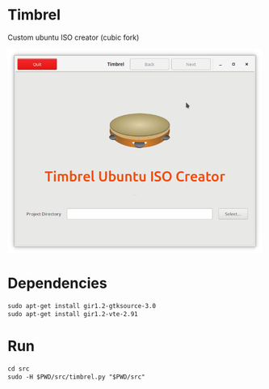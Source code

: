 # Timbrel

Custom ubuntu ISO creator (cubic fork)

![Timbrel logo](https://raw.githubusercontent.com/sallecta/timbrel/master/screenshots/timbrel.png)


# Dependencies

```console
sudo apt-get install gir1.2-gtksource-3.0
sudo apt-get install gir1.2-vte-2.91
```

# Run

```console
cd src
sudo -H $PWD/src/timbrel.py "$PWD/src"
```
